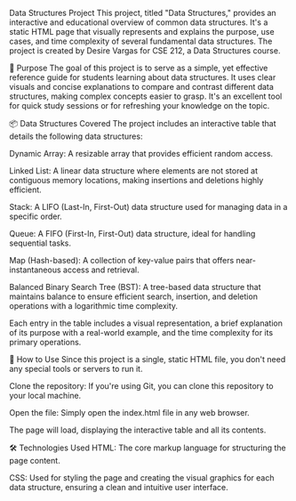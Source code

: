 Data Structures Project
This project, titled "Data Structures," provides an interactive and educational overview of common data structures. It's a static HTML page that visually represents and explains the purpose, use cases, and time complexity of several fundamental data structures. The project is created by Desire Vargas for CSE 212, a Data Structures course.

🧐 Purpose
The goal of this project is to serve as a simple, yet effective reference guide for students learning about data structures. It uses clear visuals and concise explanations to compare and contrast different data structures, making complex concepts easier to grasp. It's an excellent tool for quick study sessions or for refreshing your knowledge on the topic.

📦 Data Structures Covered
The project includes an interactive table that details the following data structures:

Dynamic Array: A resizable array that provides efficient random access.

Linked List: A linear data structure where elements are not stored at contiguous memory locations, making insertions and deletions highly efficient.

Stack: A LIFO (Last-In, First-Out) data structure used for managing data in a specific order.

Queue: A FIFO (First-In, First-Out) data structure, ideal for handling sequential tasks.

Map (Hash-based): A collection of key-value pairs that offers near-instantaneous access and retrieval.

Balanced Binary Search Tree (BST): A tree-based data structure that maintains balance to ensure efficient search, insertion, and deletion operations with a logarithmic time complexity.

Each entry in the table includes a visual representation, a brief explanation of its purpose with a real-world example, and the time complexity for its primary operations.

🚀 How to Use
Since this project is a single, static HTML file, you don't need any special tools or servers to run it.

Clone the repository: If you're using Git, you can clone this repository to your local machine.

Open the file: Simply open the index.html file in any web browser.

The page will load, displaying the interactive table and all its contents.

🛠 Technologies Used
HTML: The core markup language for structuring the page content.

CSS: Used for styling the page and creating the visual graphics for each data structure, ensuring a clean and intuitive user interface.
